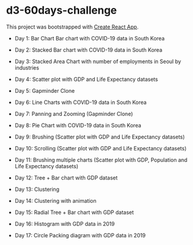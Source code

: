 # d3-60days-challenge

This project was bootstrapped with [Create React App](https://github.com/facebook/create-react-app).

- Day 1: Bar Chart Bar chart with COVID-19 data in South Korea

- Day 2: Stacked Bar chart with COVID-19 data in South Korea

- Day 3: Stacked Area Chart with number of employments in Seoul by industries

- Day 4: Scatter plot with GDP and Life Expectancy datasets

- Day 5: Gapminder Clone

- Day 6: Line Charts with COVID-19 data in South Korea

- Day 7: Panning and Zooming (Gapminder Clone)

- Day 8: Pie Chart with COVID-19 data in South Korea

- Day 9: Brushing (Scatter plot with GDP and Life Expectancy datasets)

- Day 10: Scrolling (Scatter plot with GDP and Life Expectancy datasets)

- Day 11: Brushing multiple charts (Scatter plot with GDP, Population and Life Expectancy datasets)

- Day 12: Tree + Bar chart with GDP dataset

- Day 13: Clustering

- Day 14: Clustering with animation

- Day 15: Radial Tree + Bar chart with GDP dataset

- Day 16: Histogram with GDP data in 2019

- Day 17: Circle Packing diagram with GDP data in 2019
